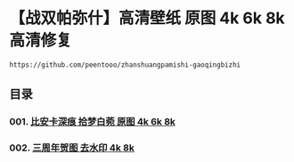# 【战双帕弥什】高清壁纸 原图 4k 6k 8k 高清修复

```
https://github.com/peentooo/zhanshuangpamishi-gaoqingbizhi
```

## 目录

### 001. [比安卡深痕 拾梦白菀  原图 4k 6k 8k](https://github.com/peentooo/zhanshuangpamishi-gaoqingbizhi/tree/main/001)

### 002. [三周年贺图 去水印  4k 8k](https://github.com/peentooo/zhanshuangpamishi-gaoqingbizhi/tree/main/002)
